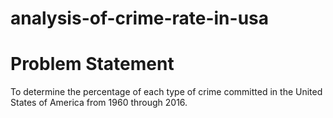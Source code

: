 # analysis-of-crime-rate-in-usa

# Problem Statement
To determine the percentage of each type of crime committed in the United States of America from 1960 through 2016.
